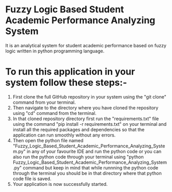 # Fuzzy Logic Based Student Academic Performance Analyzing System
It is an analytical system for student academic performance based on fuzzy logic written in python programming language.

# To run this application in your system follow these steps:-

1. First clone the full GitHub repository in your system using the "git clone" command from your terminal.
2. Then navigate to the directory where you have cloned the repository using "cd" command from the terminal.
3.  In that cloned repository directory first run the "requirements.txt" file using the command "pip install -r requirements.txt" on your terminal and install all the required packages and dependencies so that the application can run smoothly without any errors.
4. Then open the python file named "Fuzzy_Logic_Based_Student_Academic_Performance_Analyzing_System.py" in any of your favourite IDE and run the python code or you can also run the python code through your terminal using "python Fuzzy_Logic_Based_Student_Academic_Performance_Analyzing_System.py" command but keep in mind that while runnning the python code through the terminal you should be in that directory where that python code file is saved.
5. Your application is now successfully started.
